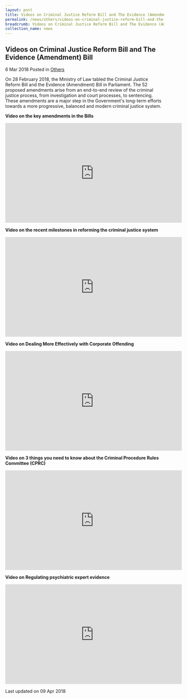 ```yaml
---
layout: post
title: Videos on Criminal Justice Reform Bill and The Evidence (Amendment) Bill
permalink: /news/others/videos-on-criminal-justice-reform-bill-and-the-evidence-amendment-bill/
breadcrumb: Videos on Criminal Justice Reform Bill and The Evidence (Amendment) Bill
collection_name: news
---
```


Videos on Criminal Justice Reform Bill and The Evidence (Amendment) Bill
---

6 Mar 2018 Posted in [Others](/news/others) 

On 28 February 2018, the Ministry of Law tabled the Criminal Justice Reform Bill and the Evidence (Amendment) Bill in Parliament. The 52 proposed amendments arise from an end-to-end review of the criminal justice process, from investigation and court processes, to sentencing. These amendments are a major step in the Government's long-term efforts towards a more progressive, balanced and modern criminal justice system.

**Video on the key amendments in the Bills**

<div class="bp-youtube">
<iframe title="video: key reforms to the criminal procedure code" width="560" height="315" src="https://www.youtube.com/embed/W8YK43ppiT4?rel=0" frameborder="0" allow="accelerometer; autoplay; encrypted-media; gyroscope; picture-in-picture" allowfullscreen></iframe>    
</div>

**Video on the recent milestones in reforming the criminal justice system**

<div class="bp-youtube">
<iframe title="video: a progressive,balanced and modern criminal justice system" width="560" height="315" src="https://www.youtube.com/embed/QH-T6KHsgBo?rel=0" frameborder="0" allow="accelerometer; autoplay; encrypted-media; gyroscope; picture-in-picture" allowfullscreen></iframe>
</div>

**Video on Dealing More Effectively with Corporate Offending**

<div class="bp-youtube">
<iframe title="video: dealing more effectively with corporate offending" width="560" height="315" src="https://www.youtube.com/embed/FR2sNV_63n0?rel=0" frameborder="0" allow="accelerometer; autoplay; encrypted-media; gyroscope; picture-in-picture" allowfullscreen></iframe>
</div>

**Video on 3 things you need to know about the Criminal Procedure Rules Committee (CPRC)**

<div class="bp-youtube">
<iframe title="video: 3 things you need to know about criminal procedure rules committee" width="560" height="315" src="https://www.youtube.com/embed/9w8AI4PH1Mo?rel=0" frameborder="0" allow="accelerometer; autoplay; encrypted-media; gyroscope; picture-in-picture" allowfullscreen></iframe>
</div>

**Video on Regulating psychiatric expert evidence**

<div class="bp-youtube">
<iframe title="video: regulating psychiatric expert evidence " width="560" height="315" src="https://www.youtube.com/embed/G0x1kDCu3_o?rel=0" frameborder="0" allow="accelerometer; autoplay; encrypted-media; gyroscope; picture-in-picture" allowfullscreen></iframe>    
</div>

<p class="right-side-updated">Last updated on 09 Apr 2018 </p>

